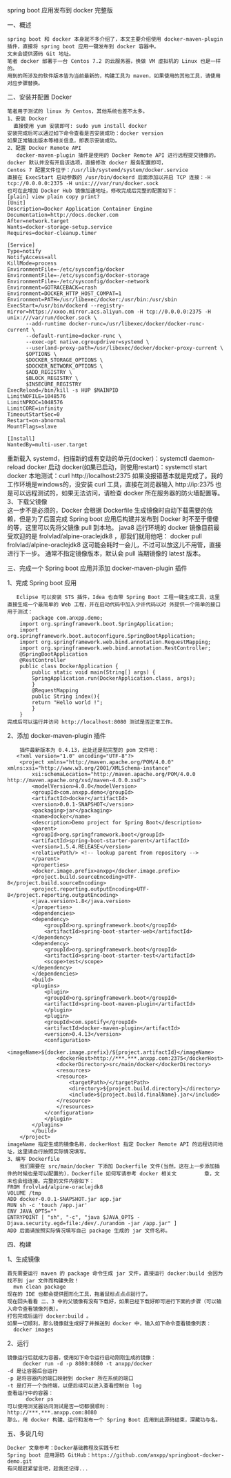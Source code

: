 spring boot 应用发布到 docker 完整版

一、概述

    spring boot 和 docker 本身就不多介绍了，本文主要介绍使用 docker-maven-plugin 插件，直接将 spring boot 应用一键发布到 docker 容器中。
    文末会提供源码 Git 地址。
    笔者 docker 部署于一台 Centos 7.2 的云服务器，换做 VM 虚拟机的 Linux 也是一样的。
    用到的所涉及的软件版本皆为当前最新的，构建工具为 maven，如果使用的其他工具，请使用对应步骤替换。
 
二、安装并配置 Docker

    笔者用于测试的 linux 为 Centos，其他系统也差不太多。
    1、安装 Docker            	
      直接使用 yum 安装即可: sudo yum install docker
    安装完成后可以通过如下命令查看是否安装成功：docker version
    如果正常输出版本等相关信息，即表示安装成功。
    2、配置 Docker Remote API       		
       docker-maven-plugin 插件是使用的 Docker Remote API 进行远程提交镜像的，docker 默认并没有开启该选项，直接修改 docker 服务配置即可，
    Centos 7 配置文件位于：/usr/lib/systemd/system/docker.service
    直接在 ExecStart 启动参数的 /usr/bin/dockerd 后面添加以开启 TCP 连接：-H tcp://0.0.0.0:2375 -H unix:///var/run/docker.sock
    也可在此增加 Docker Hub 镜像加速地址，修改完成后完整的配置如下：
	[plain] view plain copy print?
	[Unit]  
	Description=Docker Application Container Engine  
	Documentation=http://docs.docker.com  
	After=network.target  
	Wants=docker-storage-setup.service  
	Requires=docker-cleanup.timer  

	[Service]  
	Type=notify  
	NotifyAccess=all  
	KillMode=process  
	EnvironmentFile=-/etc/sysconfig/docker  
	EnvironmentFile=-/etc/sysconfig/docker-storage  
	EnvironmentFile=-/etc/sysconfig/docker-network  
	Environment=GOTRACEBACK=crash  
	Environment=DOCKER_HTTP_HOST_COMPAT=1  
	Environment=PATH=/usr/libexec/docker:/usr/bin:/usr/sbin  
	ExecStart=/usr/bin/dockerd --registry-mirror=https://xxoo.mirror.acs.aliyun.com -H tcp://0.0.0.0:2375 -H unix:///var/run/docker.sock \  
		  --add-runtime docker-runc=/usr/libexec/docker/docker-runc-current \  
		  --default-runtime=docker-runc \  
		  --exec-opt native.cgroupdriver=systemd \  
		  --userland-proxy-path=/usr/libexec/docker/docker-proxy-current \  
		  $OPTIONS \  
		  $DOCKER_STORAGE_OPTIONS \  
		  $DOCKER_NETWORK_OPTIONS \  
		  $ADD_REGISTRY \  
		  $BLOCK_REGISTRY \  
		  $INSECURE_REGISTRY  
	ExecReload=/bin/kill -s HUP $MAINPID  
	LimitNOFILE=1048576  
	LimitNPROC=1048576  
	LimitCORE=infinity  
	TimeoutStartSec=0  
	Restart=on-abnormal  
	MountFlags=slave  

	[Install]  
	WantedBy=multi-user.target
	
   重新载入 systemd，扫描新的或有变动的单元(docker)：systemctl daemon-reload docker
   启动 docker(如果已启动，则使用restart)：systemctl start docker
   本地测试：curl http://localhost:2375
   如果没报错基本就是完成了。我的工作环境是windows的，没安装 curl 工具，直接在浏览器输入 http://ip:2375 也是可以远程测试的，如果无法访问，请检查     docker 所在服务器的防火墙配置等。
    3、下载父镜像        
    这一步不是必须的，Docker 会根据 Dockerfile 生成镜像时自动下载需要的依赖，但是为了后面完成 Spring boot 应用后构建并发布到 Docker 时不至于傻傻的等，这里可以先将父镜像 pull 到本地。
    java8 运行环境的 docker 镜像目前最受欢迎的是 frolvlad/alpine-oraclejdk8 ，那我们就用他吧：
docker pull frolvlad/alpine-oraclejdk8
    这可能会耗时一会儿，不过可以放这儿不用管，直接进行下一步。
    通常不指定镜像版本，默认会 pull 当期镜像的 latest 版本。
 
三、完成一个 Spring boot 应用并添加 docker-maven-plugin 插件

   1、完成 Spring boot 应用
   
	   Eclipse 可以安装 STS 插件，Idea 也自带 Spring Boot 工程一键生成工具，这里直接生成一个最简单的 Web 工程，并在启动代码中加入少许代码以对 外提供一个简单的接口用于测试：
	        package com.anxpp.demo;
		import org.springframework.boot.SpringApplication;
		import org.springframework.boot.autoconfigure.SpringBootApplication;
		import org.springframework.web.bind.annotation.RequestMapping;
		import org.springframework.web.bind.annotation.RestController;
		@SpringBootApplication
		@RestController
		public class DockerApplication {
		    public static void main(String[] args) {
			SpringApplication.run(DockerApplication.class, args);
		    }
		    @RequestMapping
		    public String index(){
			return "Hello world !";
		    }
		}
    完成后可以运行并访问 http://localhost:8080 测试是否正常工作。
   2、添加 docker-maven-plugin 插件	
   
        插件最新版本为 0.4.13，此处还是贴完整的 pom 文件吧：
	   <?xml version="1.0" encoding="UTF-8"?>
		<project xmlns="http://maven.apache.org/POM/4.0.0" xmlns:xsi="http://www.w3.org/2001/XMLSchema-instance"
		    xsi:schemaLocation="http://maven.apache.org/POM/4.0.0 http://maven.apache.org/xsd/maven-4.0.0.xsd">
		    <modelVersion>4.0.0</modelVersion>
		    <groupId>com.anxpp.demo</groupId>
		    <artifactId>docker</artifactId>
		    <version>0.0.1-SNAPSHOT</version>
		    <packaging>jar</packaging>
		    <name>docker</name>
		    <description>Demo project for Spring Boot</description>
		    <parent>
			<groupId>org.springframework.boot</groupId>
			<artifactId>spring-boot-starter-parent</artifactId>
			<version>1.5.4.RELEASE</version>
			<relativePath/> <!-- lookup parent from repository -->
		    </parent>
		    <properties>
			<docker.image.prefix>anxpp</docker.image.prefix>
			<project.build.sourceEncoding>UTF-8</project.build.sourceEncoding>
			<project.reporting.outputEncoding>UTF-8</project.reporting.outputEncoding>
			<java.version>1.8</java.version>
		    </properties>
		    <dependencies>
			<dependency>
			    <groupId>org.springframework.boot</groupId>
			    <artifactId>spring-boot-starter-web</artifactId>
			</dependency>
			<dependency>
			    <groupId>org.springframework.boot</groupId>
			    <artifactId>spring-boot-starter-test</artifactId>
			    <scope>test</scope>
			</dependency>
		    </dependencies>
		    <build>
			<plugins>
			    <plugin>
				<groupId>org.springframework.boot</groupId>
				<artifactId>spring-boot-maven-plugin</artifactId>
			    </plugin>
			    <plugin>
				<groupId>com.spotify</groupId>
				<artifactId>docker-maven-plugin</artifactId>
				<version>0.4.13</version>
				<configuration>
				    <imageName>${docker.image.prefix}/${project.artifactId}</imageName>
				    <dockerHost>http://***.***.anxpp.com:2375</dockerHost>
				    <dockerDirectory>src/main/docker</dockerDirectory>
				    <resources>
					<resource>
					    <targetPath>/</targetPath>
					    <directory>${project.build.directory}</directory>
					    <include>${project.build.finalName}.jar</include>
					</resource>
				    </resources>
				</configuration>
			    </plugin>
			</plugins>
		    </build>
		</project>
    imageName 指定生成的镜像名称，dockerHost 指定 Docker Remote API 的远程访问地址，这里请自行按照实际情况填写。
    3、编写 Dockerfile
        我们需要在 src/main/docker 下添加 Dockerfile 文件(当然，这在上一步添加插件的时候也是可以配置的)，Dockerfile 如何写请参考 docker 相关文         章，文末也会给连接。完整的文件内容如下：
	FROM frolvlad/alpine-oraclejdk8
	VOLUME /tmp
	ADD docker-0.0.1-SNAPSHOT.jar app.jar
	RUN sh -c 'touch /app.jar'
	ENV JAVA_OPTS=""
	ENTRYPOINT [ "sh", "-c", "java $JAVA_OPTS -Djava.security.egd=file:/dev/./urandom -jar /app.jar" ]
    ADD 后面请按照实际情况填写自己 package 生成的 jar 文件名称。
 
四、构建

   1、生成镜像
		
    首先需要运行 maven 的 package 命令生成 jar 文件，直接运行 docker:build 会因为找不到 jar 文件而构建失败！
      mvn clean package
    现在的 IDE 也都会提供图形化工具，拖着鼠标点点点就行了。
    现在回头看看 二、3 中的父镜像有没有下载好，如果已经下载好即可进行下面的步骤（可以输入命令查看镜像列表）。
    打包完成后运行 docker:build 。
    如果一切顺利，那么镜像就生成好了并推送到 docker 中，输入如下命令查看镜像列表：
      docker images
    
   2、运行
		
    镜像运行后就成为容器，使用如下命令运行启动刚刚生成的镜像：
         docker run -d -p 8080:8080 -t anxpp/docker
    -d 是让容器后台运行
    -p 是将容器内的端口映射到 docker 所在系统的端口
    -t 是打开一个伪终端，以便后续可以进入查看控制台 log
    查看运行中的容器：
          docker ps
    可以使用浏览器访问测试是否一切都很顺利：
    http://***.***.anxpp.com:8080
    那么，用 docker 构建、运行和发布一个 Spring Boot 应用到此源码结束，深藏功与名。
 
五、多说几句

    Docker 文章参考：Docker基础教程及实践专栏
    Spring boot 应用源码 GitHub：https://github.com/anxpp/springboot-docker-demo.git
    有问题赶紧留言吧，趁我还记得...
